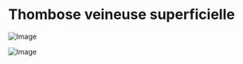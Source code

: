 # Thombose veineuse superficielle

![Image](.//media/urgences/Scan_0009.jpg)

![Image](.//media/urgences/Scan_0009_verso.jpg)
